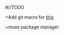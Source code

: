 #//TODO

+Add git macro for [this](https://stackoverflow.com/questions/11451535/gitignore-is-not-working)

+muse package manager
